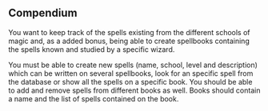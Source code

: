 ## Compendium

You want to keep track of the spells existing from the different schools of magic and, as a added bonus, being able to create spellbooks containing the spells known and studied by a specific wizard.

You must be able to create new spells (name, school, level and description) which can be written on several spellbooks, look for an specific spell from the database or show all the spells on a specific book. You should be able to add and remove spells from different books as well. Books should contain a name and the list of spells contained on the book.
